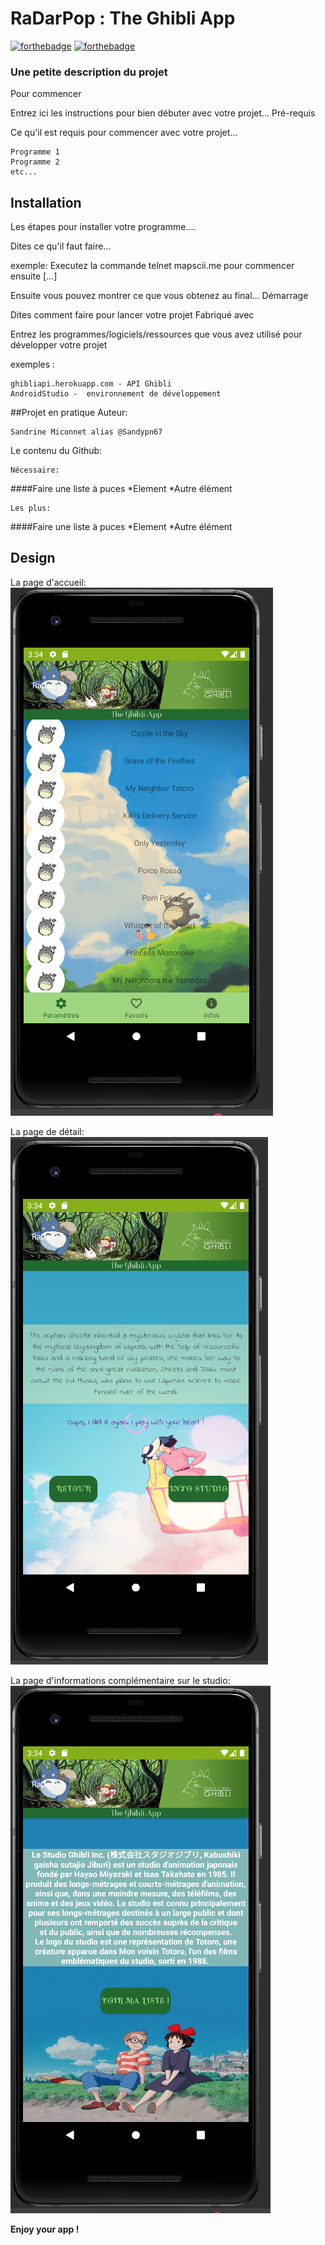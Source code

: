 # RaDarPop : The Ghibli App

[![forthebadge](http://forthebadge.com/images/badges/built-with-love.svg)](http://forthebadge.com) [![forthebadge](https://forthebadge.com/images/badges/powered-by-coffee.svg)](https://forthebadge.com)

### Une petite description du projet
Pour commencer

Entrez ici les instructions pour bien débuter avec votre projet...
Pré-requis

Ce qu'il est requis pour commencer avec votre projet...

    Programme 1
    Programme 2
    etc...

##  Installation

Les étapes pour installer votre programme....

Dites ce qu'il faut faire...

exemple: Executez la commande telnet mapscii.me pour commencer ensuite [...]

Ensuite vous pouvez montrer ce que vous obtenez au final...
Démarrage

Dites comment faire pour lancer votre projet
Fabriqué avec

Entrez les programmes/logiciels/ressources que vous avez utilisé pour développer votre projet

exemples :

    ghibliapi.herokuapp.com - API Ghibli
    AndroidStudio -  environnement de développement
    
##Projet en pratique
Auteur:

    Sandrine Miconnet alias @Sandypn67
    
Le contenu du Github:

    Nécessaire:
####Faire une liste à puces
*Element
*Autre élément

    Les plus:
####Faire une liste à puces
*Element
*Autre élément

## Design
La page d'accueil:
![alt text](https://github.com/Sandypn67/RaDarPop/blob/master/Accueil.PNG)

La page de détail:
![alt text](https://github.com/Sandypn67/RaDarPop/blob/master/secondePage.PNG)

La page d'informations complémentaire sur le studio:
![alt text](https://github.com/Sandypn67/RaDarPop/blob/master/troisi%C3%A8mePage.PNG)


**Enjoy your app !**
